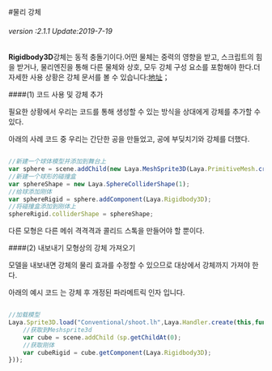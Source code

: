 #물리 강체

###### *version :2.1.1   Update:2019-7-19*


 **Rigidbody3D**강체는 동적 충돌기이다.어떤 물체는 중력의 영향을 받고, 스크립트의 힘을 받거나, 물리엔진을 통해 다른 물체와 상호, 모두 강체 구성 요소를 포함해야 한다.더 자세한 사용 상황은 강체 문서를 볼 수 있습니다:[地址](https://layaair.ldc.layabox.com/api2/Chinese/index.html?category=Core&class=laya.d3.physics.Rigidbody3D)；

####(1) 코드 사용 및 강체 추가

필요한 상황에서 우리는 코드를 통해 생성할 수 있는 방식을 상대에게 강체를 추가할 수 있다.

아래의 사례 코드 중 우리는 간단한 공을 만들었고, 공에 부딪치기와 강체를 더했다.


```typescript

//新建一个球体模型并添加到舞台上
var sphere = scene.addChild(new Laya.MeshSprite3D(Laya.PrimitiveMesh.createSphere(1)));
//新建一个球形的碰撞盒
var sphereShape = new Laya.SphereColliderShape(1);
//给球添加刚体
var sphereRigid = sphere.addComponent(Laya.Rigidbody3D);
//将碰撞盒添加到刚体上
sphereRigid.colliderShape = sphereShape;
```


다른 모형은 다른 메쉬 격격격과 콜리드 스톡을 만들어야 할 뿐이다.

####(2) 내보내기 모형상의 강체 가져오기

모델을 내보내면 강체의 물리 효과를 수정할 수 있으므로 대상에서 강체까지 가져야 한다.

아래의 예시 코드 는 강체 후 개정된 파라메트릭 인자 입니다.


```typescript

//加载模型
Laya.Sprite3D.load("Conventional/shoot.lh",Laya.Handler.create(this,function(sp){
    //获取到Meshsprite3d
    var cube = scene.addChild（sp.getChildAt(0);
    //获取刚体
    var cubeRigid = cube.getComponent(Laya.Rigidbody3D);
}));
```

